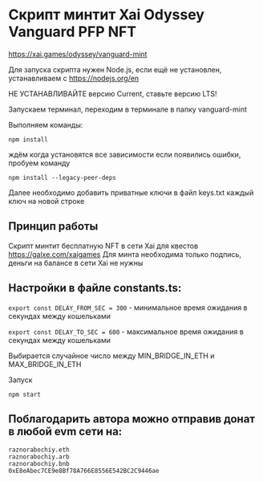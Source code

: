 # Скрипт минтит Xai Odyssey Vanguard PFP NFT

https://xai.games/odyssey/vanguard-mint

Для запуска скрипта нужен Node.js, если ещё не установлен, устанавливаем с
https://nodejs.org/en

НЕ УСТАНАВЛИВАЙТЕ версию Current, ставьте версию LTS!

Запускаем терминал, переходим в терминале в папку vanguard-mint

Выполняем команды:

```
npm install
```

ждём когда установятся все зависимости если появились ошибки, пробуем команду

```
npm install --legacy-peer-deps
```

Далее необходимо добавить приватные ключи в файл keys.txt каждый ключ на новой
строке

## Принцип работы

Скрипт минтит бесплатную NFT в сети Xai для квестов https://galxe.com/xaigames
Для минта необходима только подпись, деньги на балансе в сети Xai не нужны

## Настройки в файле constants.ts:

`export const DELAY_FROM_SEC = 300` - минимальное время ожидания в секундах
между кошельками

`export const DELAY_TO_SEC = 600` - максимальное время ожидания в секундах между
кошельками

Выбирается случайное число между MIN_BRIDGE_IN_ETH и MAX_BRIDGE_IN_ETH

Запуск

```
npm start
```

## Поблагодарить автора можно отправив донат в любой evm сети на:

```
raznorabochiy.eth
raznorabochiy.arb
raznorabochiy.bnb
0xE8eAbec7CE9e8Bf78A766E8556E542BC2C9446ae
```
